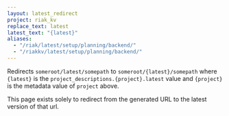 ```yaml
---
layout: latest_redirect
project: riak_kv
replace_text: latest
latest_text: "{latest}"
aliases:
  - "/riak/latest/setup/planning/backend/"
  - "/riakkv/latest/setup/planning/backend/"
---
```


Redirects `someroot/latest/somepath` to `someroot/{latest}/somepath` 
where `{latest}` is the `project_descriptions.{project}.latest` value
and `{project}` is the metadata value of `project` above.

This page exists solely to redirect from the generated URL to the latest version of
that url.


